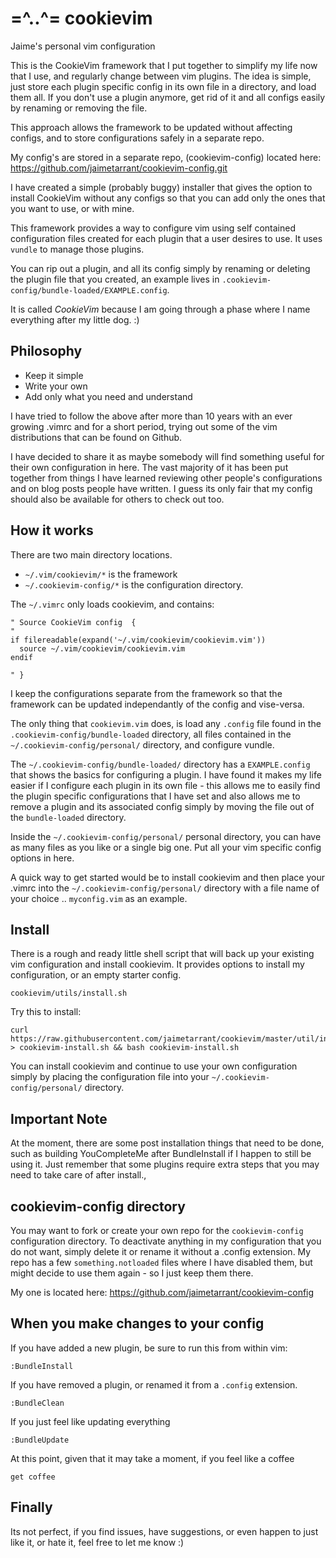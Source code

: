 # =^..^= cookievim
Jaime's personal vim configuration

This is the CookieVim framework that I put together to simplify my life now
that I use, and regularly change between vim plugins. The idea is simple, just
store each plugin specific config in its own file in a directory, and load
them all. If you don't use a plugin anymore, get rid of it and all configs
easily by renaming or removing the file.

This approach allows the framework to be updated without affecting configs,
and to store configurations safely in a separate repo.

My config's are stored in a separate repo,
(cookievim-config) located here:
https://github.com/jaimetarrant/cookievim-config.git

I have created a simple (probably buggy) installer that gives the option to
install CookieVim without any configs so that you can add only the ones that
you want to use, or with mine.

This framework provides a way to configure vim using self contained
configuration files created for each plugin that a user desires to use. It
uses `vundle` to manage those plugins.

You can rip out a plugin, and all its config simply by renaming or deleting
the plugin file that you created, an example lives in
`.cookievim-config/bundle-loaded/EXAMPLE.config`.

It is called *CookieVim* because I am going through a phase where I name
everything after my little dog. :)

## Philosophy

 - Keep it simple
 - Write your own
 - Add only what you need and understand

I have tried to follow the above after more than 10 years with an ever
growing .vimrc and for a short period, trying out some of the vim
distributions that can be found on Github.

I have decided to share it as maybe somebody will find something useful for
their own configuration in here. The vast majority of it has been put together
from things I have learned reviewing other people's configurations and on blog
posts people have written. I guess its only fair that my config should also be
available for others to check out too.

## How it works

There are two main directory locations.

 - `~/.vim/cookievim/*` is the framework
 - `~/.cookievim-config/*` is the configuration directory.

The `~/.vimrc` only loads cookievim, and contains:

```viml
" Source CookieVim config  {
"
if filereadable(expand('~/.vim/cookievim/cookievim.vim'))
  source ~/.vim/cookievim/cookievim.vim
endif

" }
```

I keep the configurations separate from the framework so that the framework
can be updated independantly of the config and vise-versa.

The only thing that `cookievim.vim` does, is load any `.config` file found in
the `.cookievim-config/bundle-loaded` directory, all files contained in the
`~/.cookievim-config/personal/` directory, and configure vundle.

The `~/.cookievim-config/bundle-loaded/` directory has a `EXAMPLE.config` that
shows the basics for configuring a plugin. I have found it makes my life
easier if I configure each plugin in its own file - this allows me to easily
find the plugin specific configurations that I have set and also allows me to
remove a plugin and its associated config simply by moving the file out of the
`bundle-loaded` directory.

Inside the `~/.cookievim-config/personal/` personal directory, you can have as
many files as you like or a single big one. Put all your vim specific config
options in here.

A quick way to get started would be to install cookievim and then place your
.vimrc into the `~/.cookievim-config/personal/` directory with a file name of
your choice .. `myconfig.vim` as an example.


## Install

There is a rough and ready little shell script that will back up your existing
vim configuration and install cookievim. It provides options to install my
configuration, or an empty starter config.

    cookievim/utils/install.sh

Try this to install:

    curl https://raw.githubusercontent.com/jaimetarrant/cookievim/master/util/install.sh > cookievim-install.sh && bash cookievim-install.sh

You can install cookievim and continue to use your own configuration simply by
placing the configuration file into your `~/.cookievim-config/personal/`
directory.

## Important Note
At the moment, there are some post installation things that need to be done,
such as building YouCompleteMe after BundleInstall if I happen to still be
using it. Just remember that some plugins require extra steps that you may
need to take care of after install.,

## cookievim-config directory

You may want to fork or create your own repo for the `cookievim-config`
configuration directory. To deactivate anything in my configuration that you
do not want, simply delete it or rename it without a .config extension. My
repo has a few `something.notloaded` files where I have disabled them, but
might decide to use them again - so I just keep them there.

My one is located here: https://github.com/jaimetarrant/cookievim-config

## When you make changes to your config

If you have added a new plugin, be sure to run this from within vim:

```viml
:BundleInstall
```

If you have removed a plugin, or renamed it from a `.config` extension.

```viml
:BundleClean
```

If you just feel like updating everything

```viml
:BundleUpdate
```

At this point, given that it may take a moment, if you feel like a coffee

```
get coffee
```

## Finally

Its not perfect, if you find issues, have suggestions, or even happen to just
like it, or hate it, feel free to let me know :)


